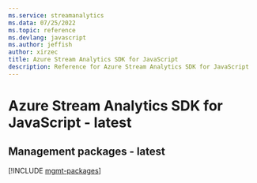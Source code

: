 ```yaml
---
ms.service: streamanalytics
ms.data: 07/25/2022
ms.topic: reference
ms.devlang: javascript
ms.author: jeffish
author: xirzec
title: Azure Stream Analytics SDK for JavaScript
description: Reference for Azure Stream Analytics SDK for JavaScript
---
```

# Azure Stream Analytics SDK for JavaScript - latest

## Management packages - latest
[!INCLUDE [mgmt-packages](stream-analytics-mgmt-index.md)]
